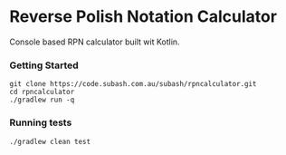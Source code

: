 # Reverse Polish Notation Calculator

Console based RPN calculator built wit Kotlin.

### Getting Started

```
git clone https://code.subash.com.au/subash/rpncalculator.git
cd rpncalculator
./gradlew run -q
```

### Running tests

```
./gradlew clean test
```

